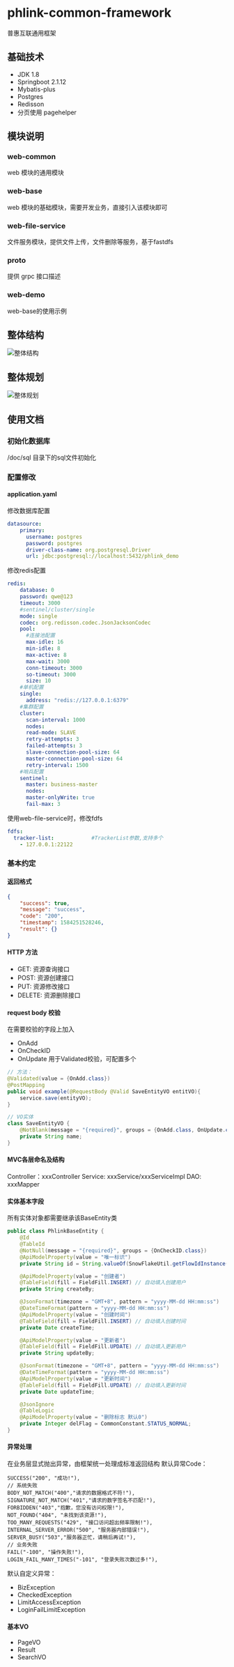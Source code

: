 # phlink-common-framework
普惠互联通用框架

## 基础技术
- JDK 1.8
- Springboot 2.1.12
- Mybatis-plus
- Postgres
- Redisson
- 分页使用 pagehelper

## 模块说明
### web-common
web 模块的通用模块
### web-base
web 模块的基础模块，需要开发业务，直接引入该模块即可
### web-file-service
文件服务模块，提供文件上传，文件删除等服务，基于fastdfs
### proto
提供 grpc 接口描述
### web-demo
web-base的使用示例

## 整体结构
![整体结构](https://github.com/Sevncz/phlink-common-framework/blob/master/doc/base1.png)

## 整体规划
![整体规划](https://github.com/Sevncz/phlink-common-framework/blob/master/doc/base2.png)

## 使用文档
### 初始化数据库
/doc/sql 目录下的sql文件初始化 
### 配置修改
#### application.yaml
修改数据库配置
```yaml
datasource:
    primary:
      username: postgres
      password: postgres
      driver-class-name: org.postgresql.Driver
      url: jdbc:postgresql://localhost:5432/phlink_demo
```
修改redis配置
```yaml
redis:
    database: 0
    password: qwe@123
    timeout: 3000
    #sentinel/cluster/single
    mode: single
    codec: org.redisson.codec.JsonJacksonCodec
    pool:
      #连接池配置
      max-idle: 16
      min-idle: 8
      max-active: 8
      max-wait: 3000
      conn-timeout: 3000
      so-timeout: 3000
      size: 10
    #单机配置
    single:
      address: "redis://127.0.0.1:6379"
    #集群配置
    cluster:
      scan-interval: 1000
      nodes:
      read-mode: SLAVE
      retry-attempts: 3
      failed-attempts: 3
      slave-connection-pool-size: 64
      master-connection-pool-size: 64
      retry-interval: 1500
    #哨兵配置
    sentinel:
      master: business-master
      nodes:
      master-onlyWrite: true
      fail-max: 3
```

使用web-file-service时，修改fdfs
```yaml
fdfs:
  tracker-list:            #TrackerList参数,支持多个
    - 127.0.0.1:22122
```

### 基本约定
#### 返回格式
```json
{
    "success": true,
    "message": "success",
    "code": "200",
    "timestamp": 1584251528246,
    "result": {}
}
```

#### HTTP 方法
- GET: 资源查询接口
- POST: 资源创建接口
- PUT: 资源修改接口
- DELETE: 资源删除接口

#### request body 校验
在需要校验的字段上加入
- OnAdd
- OnCheckID
- OnUpdate
用于Validated校验，可配置多个
```java
// 方法：
@Validated(value = {OnAdd.class})
@PostMapping
public void example(@RequestBody @Valid SaveEntityVO entitVO){ 
    service.save(entityVO);
}

// VO实体
class SaveEntityVO {
    @NotBlank(message = "{required}", groups = {OnAdd.class, OnUpdate.class})
    private String name;
}
```

#### MVC各层命名及结构
Controller：xxxController
Service: xxxService/xxxServiceImpl
DAO: xxxMapper

#### 实体基本字段
所有实体对象都需要继承该BaseEntity类
```java
public class PhlinkBaseEntity {
    @Id
    @TableId
    @NotNull(message = "{required}", groups = {OnCheckID.class})
    @ApiModelProperty(value = "唯一标识")
    private String id = String.valueOf(SnowFlakeUtil.getFlowIdInstance().nextId());

    @ApiModelProperty(value = "创建者")
    @TableField(fill = FieldFill.INSERT) // 自动填入创建用户
    private String createBy;

    @JsonFormat(timezone = "GMT+8", pattern = "yyyy-MM-dd HH:mm:ss")
    @DateTimeFormat(pattern = "yyyy-MM-dd HH:mm:ss")
    @ApiModelProperty(value = "创建时间")
    @TableField(fill = FieldFill.INSERT) // 自动填入创建时间
    private Date createTime;

    @ApiModelProperty(value = "更新者")
    @TableField(fill = FieldFill.UPDATE) // 自动填入更新用户
    private String updateBy;

    @JsonFormat(timezone = "GMT+8", pattern = "yyyy-MM-dd HH:mm:ss")
    @DateTimeFormat(pattern = "yyyy-MM-dd HH:mm:ss")
    @ApiModelProperty(value = "更新时间")
    @TableField(fill = FieldFill.UPDATE) // 自动填入更新时间
    private Date updateTime;

    @JsonIgnore
    @TableLogic
    @ApiModelProperty(value = "删除标志 默认0")
    private Integer delFlag = CommonConstant.STATUS_NORMAL;
}
```

#### 异常处理
在业务层显式抛出异常，由框架统一处理成标准返回结构
默认异常Code：
```
SUCCESS("200", "成功!"),
// 系统失败
BODY_NOT_MATCH("400","请求的数据格式不符!"),
SIGNATURE_NOT_MATCH("401","请求的数字签名不匹配!"),
FORBIDDEN("403","抱歉，您没有访问权限!"),
NOT_FOUND("404", "未找到该资源!"),
TOO_MANY_REQUESTS("429", "接口访问超出频率限制!"),
INTERNAL_SERVER_ERROR("500", "服务器内部错误!"),
SERVER_BUSY("503","服务器正忙，请稍后再试!"),
// 业务失败
FAIL("-100", "操作失败!"),
LOGIN_FAIL_MANY_TIMES("-101", "登录失败次数过多!"),
```
默认自定义异常：
- BizException
- CheckedException
- LimitAccessException
- LoginFailLimitException

#### 基本VO
- PageVO
- Result
- SearchVO
